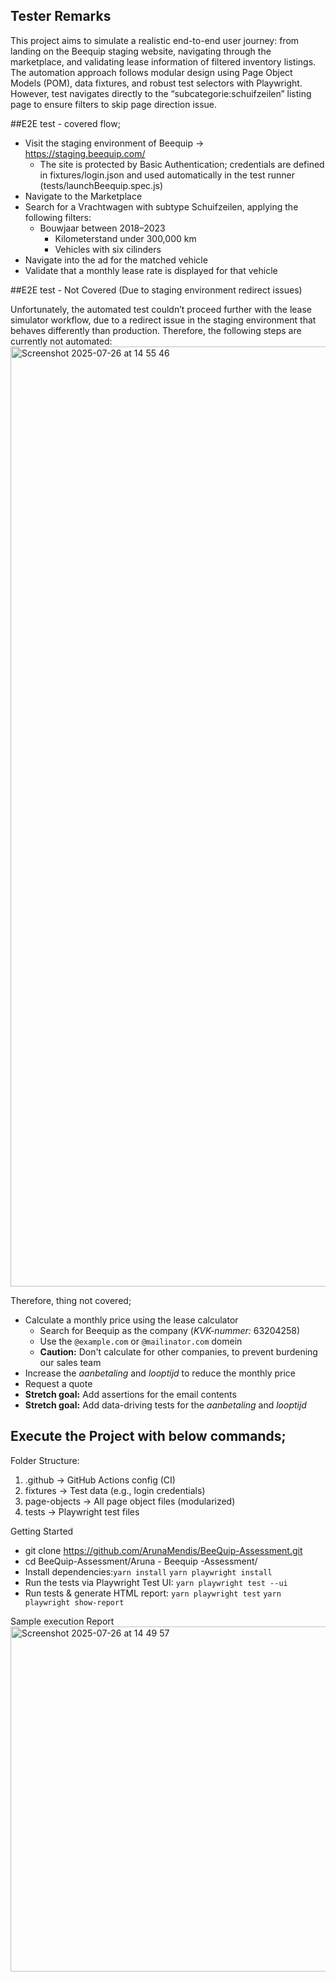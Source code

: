 ## Tester Remarks
This project aims to simulate a realistic end-to-end user journey: from landing on the Beequip staging website, navigating through the marketplace, and validating lease information of filtered inventory listings. The automation approach follows modular design using Page Object Models (POM), data fixtures, and robust test selectors with Playwright. 
However, test navigates directly to the “subcategorie:schuifzeilen” listing page to ensure filters to skip page direction issue.

##E2E test - covered flow;
- Visit the staging environment of Beequip → https://staging.beequip.com/
  - The site is protected by Basic Authentication; credentials are defined in fixtures/login.json and used automatically in the test runner (tests/launchBeequip.spec.js)
- Navigate to the Marketplace
- Search for a Vrachtwagen with subtype Schuifzeilen, applying the following filters:
  - Bouwjaar between 2018–2023
    - Kilometerstand under 300,000 km
    - Vehicles with six cilinders
- Navigate into the ad for the matched vehicle
- Validate that a monthly lease rate is displayed for that vehicle

##E2E test - Not Covered (Due to staging environment redirect issues)

Unfortunately, the automated test couldn’t proceed further with the lease simulator workflow, due to a redirect issue in the staging environment that behaves differently than production. Therefore, the following steps are currently not automated:
<img width="2862" height="1504" alt="Screenshot 2025-07-26 at 14 55 46" src="https://github.com/user-attachments/assets/937d7d1a-f7ec-413e-8dac-4234b5bacd7a" />

Therefore, thing not covered;
  - Calculate a monthly price using the lease calculator
    - Search for Beequip as the company (_KVK-nummer:_ 63204258)
    - Use the `@example.com` or `@mailinator.com` domein
    - **Caution:** Don't calculate for other companies, to prevent burdening our sales team
  - Increase the _aanbetaling_ and _looptijd_ to reduce the monthly price
  - Request a quote
  - **Stretch goal:** Add assertions for the email contents
  - **Stretch goal:** Add data-driving tests for the _aanbetaling_ and _looptijd_ 

## Execute the Project with below commands;

Folder Structure:
1. .github         → GitHub Actions config (CI)
2. fixtures        → Test data (e.g., login credentials)
3. page-objects    → All page object files (modularized)
4. tests           → Playwright test files

Getting Started

- git clone https://github.com/ArunaMendis/BeeQuip-Assessment.git
- cd BeeQuip-Assessment/Aruna - Beequip -Assessment/
- Install dependencies:```yarn install```
  ```yarn playwright install```
- Run the tests via Playwright Test UI:
  ```yarn playwright test --ui```
- Run tests & generate HTML report:
  ```yarn playwright test```
  ```yarn playwright show-report```

Sample execution Report
<img width="2094" height="552" alt="Screenshot 2025-07-26 at 14 49 57" src="https://github.com/user-attachments/assets/b266ded8-71d5-4704-9473-fcdc6810004c" />
